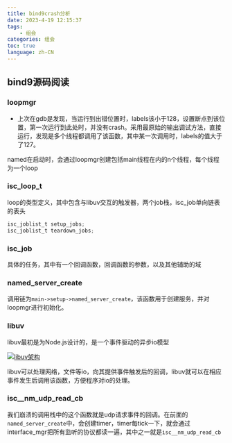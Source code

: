 ```yaml
---
title: bind9crash分析
date: 2023-4-19 12:15:37
tags: 
    - 组会 
categories: 组会
toc: true
language: zh-CN
---
```


## bind9源码阅读

### loopmgr
- 上次在gdb是发现，当运行到出错位置时，labels该小于128，设置断点到该位置，第一次运行到此处时，并没有crash。采用最原始的输出调试方法，直接运行，发现是多个线程都调用了该函数，其中某一次调用时，labels的值大于了127。

named在启动时，会通过loopmgr创建包括main线程在内的n个线程，每个线程为一个loop

### isc_loop_t
loop的类型定义，其中包含与libuv交互的触发器，两个job栈，isc_job单向链表的表头
```c
isc_joblist_t setup_jobs;
isc_joblist_t teardown_jobs;
```

### isc_job
具体的任务，其中有一个回调函数，回调函数的参数，以及其他辅助的域

### named_server_create
调用链为`main->setup->named_server_create`，该函数用于创建服务，并对loopmgr进行初始化。

### libuv
libuv最初是为Node.js设计的，是一个事件驱动的异步io模型

[![libuv架构](http://docs.libuv.org/en/v1.x/_images/architecture.png)](http://docs.libuv.org/en/v1.x/design.html)

libuv可以处理网络，文件等io，向其提供事件触发后的回调，libuv就可以在相应事件发生后调用该函数，方便程序对io的处理。

### isc__nm_udp_read_cb
我们崩溃的调用栈中的这个函数就是udp请求事件的回调。在前面的`named_server_create`中，会创建timer，timer每tick一下，就会通过interface_mgr把所有监听的协议都读一遍，其中之一就是`isc__nm_udp_read_cb`



